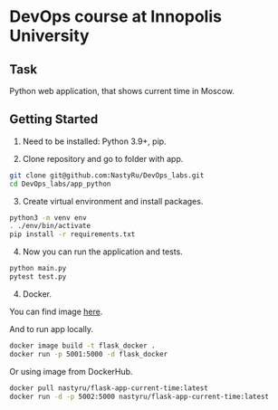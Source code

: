 # DevOps course at Innopolis University

## Task

Python web application, that shows current time in Moscow.

## Getting Started

1. Need to be installed: Python 3.9+, pip.

2. Clone repository and go to folder with app.

```sh
git clone git@github.com:NastyRu/DevOps_labs.git
cd DevOps_labs/app_python
```

3. Create virtual environment and install packages.

```sh
python3 -m venv env
. ./env/bin/activate
pip install -r requirements.txt
```

4. Now you can run the application and tests.

```sh
python main.py
pytest test.py
```

4. Docker.

You can find image [here](https://hub.docker.com/repository/docker/nastyru/flask-app-current-time).

And to run app locally.
```sh
docker image build -t flask_docker .
docker run -p 5001:5000 -d flask_docker
```

Or using image from DockerHub.
```sh
docker pull nastyru/flask-app-current-time:latest
docker run -d -p 5002:5000 nastyru/flask-app-current-time:latest
```
